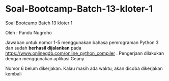 # Soal-Bootcamp-Batch-13-kloter-1
Soal Bootcamp Batch 13 kloter 1

Oleh : Pandu Nugroho


Jawaban untuk nomor 1-5 menggunakan bahasa pemrograman Python 3 dan sudah **berhasil dijalankan** pada https://www.onlinegdb.com/online_python_compiler . Pengerjaan dilakukan dengan menggunakan aplikasi Geany

Nomor 6 belum dikerjakan. Kalau masih ada waktu, akan dicoba dikerjakan kembali 
